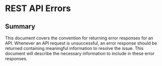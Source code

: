 # REST API Errors

## Summary

This document covers the convention for returning error responses for an API. Whenever an API request is unsuccessful, an error response should be returned containing meaningful information to resolve the issue. This document will describe the necessary information to include in these error responses.
